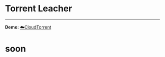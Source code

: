 # Torrent Leacher
------------------

<b>Demo:</b> <a href='roseloverx.tk'>☁️CloudTorrent</a><br>

# soon
